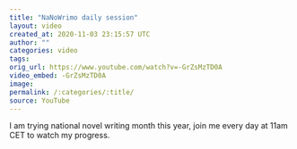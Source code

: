 ```yaml
---
title: "NaNoWrimo daily session"
layout: video
created_at: 2020-11-03 23:15:57 UTC
author: ""
categories: video
tags: 
orig_url: https://www.youtube.com/watch?v=-GrZsMzTD0A
video_embed: -GrZsMzTD0A
image:
permalink: /:categories/:title/
source: YouTube
---
```

I am trying national novel writing month this year, join me every day at 11am CET to watch my progress.